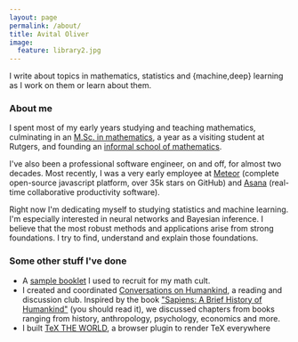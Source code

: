 ```yaml
---
layout: page
permalink: /about/
title: Avital Oliver
image:
  feature: library2.jpg
---
```


I write about topics in mathematics, statistics and {machine,deep} learning as I
work on them or learn about them.

### About me

I spent most of my early years studying and teaching mathematics,
culminating in an [M.Sc. in mathematics](http://www.sciencedirect.com/science/article/pii/S0021869304001863), a year as a visiting student at Rutgers, and founding an [informal school of mathematics](http://thewe.net/math).

I've also been a professional software engineer, on and off, for almost two
decades. Most recently, I was a very early employee at
[Meteor](https://meteor.com) (complete open-source javascript platform, over 35k stars on GitHub)
and [Asana](https://asana.com/company) (real-time
collaborative productivity software).

Right now I'm dedicating myself to studying statistics and machine
learning.  I'm especially interested in neural networks and Bayesian
inference.  I believe that the most robust methods and applications
arise from strong foundations. I try to find, understand and explain those
foundations.

### Some other stuff I've done

* A [sample booklet](http://thewe.net/files/shapes_v2_web.pdf) I used to recruit for my math cult.
* I created and coordinated [Conversations on Humankind](http://web.archive.org/web/20150726235949/http://www.meetup.com/Conversations-on-Humankind),
  a reading and discussion club. Inspired by the book ["Sapiens: A Brief History of Humankind"](https://www.amazon.com/Sapiens-Humankind-Yuval-Noah-Harari/dp/0062316095) (you should read it), we
  discussed chapters from books ranging from history, anthropology, psychology,
  economics and more.
* I built [TeX THE WORLD](http://thewe.net/tex), a browser plugin to render TeX everywhere



